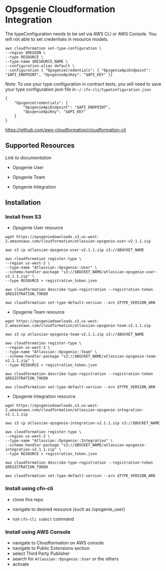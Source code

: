 # Opsgenie Cloudformation Integration


The typeConfiguration needs to be set via AWS CLI or AWS Console. You will not able to
set credentials in resource models.

```
aws cloudformation set-type-configuration \
--region $REGION \
--type RESOURCE \
--type-name $RESOURCE_NAME \
--configuration-alias default \
--configuration { "OpsgenieCredentials": { "OpsgenieApiEndpoint": "$API_ENDPOINT", "OpsgenieApiKey": "$API_KEY" }}
```

Note: To use your type configuration in contract tests, you will need to save your type configuration json file
in `~/.cfn-cli/typeConfiguration.json`

```
{
    "OpsgenieCredentials": {
        "OpsgenieApiEndpoint": "$API_ENDPOINT",
        "OpsgenieApiKey": "$API_KEY"
    }
}
```

https://github.com/aws-cloudformation/cloudformation-cli

## Supported Resources

*Link to documentation*

- Opsgenie User


- Opsgenie Team


- Opsgenie Integration



## Installation

### Install from S3


- Opsgenie User resource
```shell
wget https://opsgeniedownloads.s3.us-west-2.amazonaws.com/cloudformation/atlassian-opsgenie-user-v2.1.1.zip

aws s3 cp atlassian-opsgenie-user-v2.1.1.zip s3://$BUCKET_NAME

aws cloudformation register-type \
--region us-west-2 \
--type-name "Atlassian::Opsgenie::User" \
--schema-handler-package "s3://$BUCKET_NAME/atlassian-opsgenie-user-v2.1.1.zip" \
--type RESOURCE > registration_token.json

aws cloudformation describe-type-registration --registration-token $REGISTRATION_TOKEN

aws cloudformation set-type-default-version --arn $TYPE_VERSION_ARN
```

- Opsgenie Team resource
```shell
wget https://opsgeniedownloads.s3.us-west-2.amazonaws.com/cloudformation/atlassian-opsgenie-team-v2.1.1.zip

aws s3 cp atlassian-opsgenie-team-v2.1.1.zip s3://$BUCKET_NAME

aws cloudformation register-type \
--region us-west-2 \
--type-name "Atlassian::Opsgenie::Team" \
--schema-handler-package "s3://$BUCKET_NAME/atlassian-opsgenie-team-v2.1.1.zip" \
--type RESOURCE > registration_token.json

aws cloudformation describe-type-registration --registration-token $REGISTRATION_TOKEN

aws cloudformation set-type-default-version --arn $TYPE_VERSION_ARN
```


- Opsgenie Integration resource
```shell
wget https://opsgeniedownloads.s3.us-west-2.amazonaws.com/cloudformation/atlassian-opsgenie-integration-v2.1.1.zip

aws s3 cp atlassian-opsgenie-integration-v2.1.1.zip s3://$BUCKET_NAME

aws cloudformation register-type \
--region us-west-2 \
--type-name "Atlassian::Opsgenie::Integration" \
--schema-handler-package "s3://$BUCKET_NAME/atlassian-opsgenie-integration-v2.1.1.zip" \
--type RESOURCE > registration_token.json

aws cloudformation describe-type-registration --registration-token $REGISTRATION_TOKEN

aws cloudformation set-type-default-version --arn $TYPE_VERSION_ARN
```


### Install using cfn-cli

- clone this repo

- navigate to desired resource (such as /opsgenie_user)

- run `cfn-cli submit` command 

### Install using AWS Console

- navigate to Cloudformation on AWS console
- navigate to Public Extensions section
- select Third Party Publisher
- search for `Atlassian::Opsgenie::User` or the others
- activate
